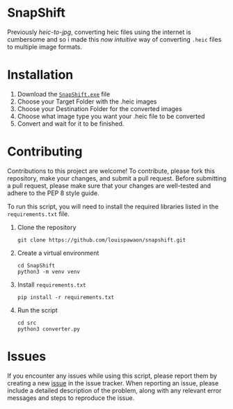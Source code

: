 # **SnapShift**
Previously *heic-to-jpg*, converting heic files using the internet is cumbersome and so i made this *now intuitive* way of converting `.heic` files to multiple image formats.

# **Installation**
1. Download the [`SnapShift.exe`](https://github.com/louispawaon/snapshift/releases/download/v1.0.0/SnapShift.exe) file
2. Choose your Target Folder with the .heic images
3. Choose your Destination Folder for the converted images
4. Choose what image type you want your .heic file to be converted
5. Convert and wait for it to be finished.

# **Contributing**

Contributions to this project are welcome! To contribute, please fork this repository, make your changes, and submit a pull request. Before submitting a pull request, please make sure that your changes are well-tested and adhere to the PEP 8 style guide.

To run this script, you will need to install the required libraries listed in the `requirements.txt` file. 

1. Clone the repository 
    ```
    git clone https://github.com/louispawaon/snapshift.git
    ```
2. Create a virtual environment
    ```
    cd SnapShift
    python3 -m venv venv
    ```
3. Install `requirements.txt`
   ```
   pip install -r requirements.txt
   ```
4. Run the script
   ```
   cd src
   python3 converter.py
   ```

# **Issues**
If you encounter any issues while using this script, please report them by creating a new [issue](https://github.com/louispawaon/snapshift/issues) in the issue tracker. When reporting an issue, please include a detailed description of the problem, along with any relevant error messages and steps to reproduce the issue.